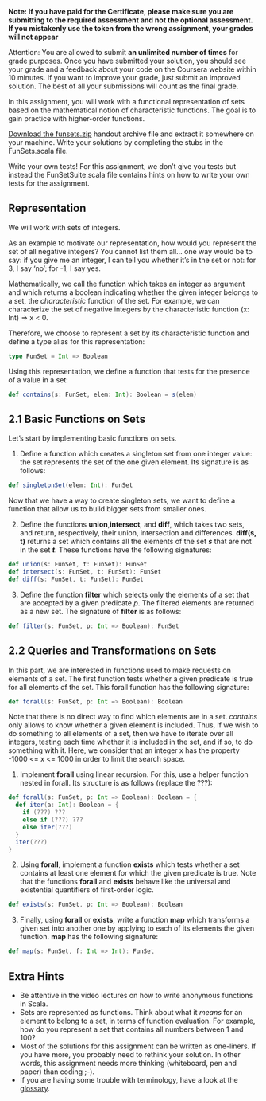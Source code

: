  **Note: If you have paid for the Certificate, please make sure you are submitting to the required  assessment and not the optional assessment. If you mistakenly use the  token from the wrong assignment, your grades will not appear**

Attention: You are allowed to submit **an unlimited number of times** for grade purposes. Once you have submitted your solution, you should  see your grade and a feedback about your code on the Coursera website  within 10 minutes. If you want to improve your grade, just submit an  improved solution. The best of all your submissions will count as the  final grade.

In this assignment, you will work with a functional  representation of sets based on the mathematical notion of  characteristic functions. The goal is to gain practice with higher-order functions.

[Download the funsets.zip](http://alaska.epfl.ch/~dockermoocs/handouts-coursera-2.13/funsets.zip) handout archive file and extract it somewhere on your machine. Write  your solutions by completing the stubs in the FunSets.scala file.

Write your own tests! For this assignment, we don’t give you tests but  instead the FunSetSuite.scala file contains hints on how to write your  own tests for the assignment.

## Representation

We will work with sets of integers.

As  an example to motivate our representation, how would you represent the  set of all negative integers? You cannot list them all… one way would be to say: if you give me an integer, I can tell you whether it’s in the  set or not: for 3, I say ‘no’; for -1, I say yes.

Mathematically,  we call the function which takes an integer as argument and which  returns a boolean indicating whether the given integer belongs to a set, the *characteristic* function of the set. For example, we can  characterize the set of negative integers by the characteristic function (x: Int) => x < 0.

Therefore, we choose to represent a set by its characteristic function and define a type alias for this representation:

```scala
type FunSet = Int => Boolean
```

Using this representation, we define a function that tests for the presence of a value in a set:

```scala
def contains(s: FunSet, elem: Int): Boolean = s(elem)
```

## 2.1 Basic Functions on Sets

Let’s start by implementing basic functions on sets.

1. Define a function which creates a singleton set from one integer value: the  set represents the set of the one given element. Its signature is as  follows:

```scala
def singletonSet(elem: Int): FunSet
```

Now that we have a way to create singleton sets, we want to define a  function that allow us to build bigger sets from smaller ones.

2. Define the functions **union**,**intersect**, and **diff**, which takes two sets, and return, respectively, their union, intersection and differences. **diff(s, t)** returns a set which contains all the elements of the set ***s*** that are not in the set ***t***. These functions have the following signatures:

```scala
def union(s: FunSet, t: FunSet): FunSet
def intersect(s: FunSet, t: FunSet): FunSet
def diff(s: FunSet, t: FunSet): FunSet
```

3. Define the function **filter** which selects only the elements of a set that are accepted by a given predicate *p*. The filtered elements are returned as a new set. The signature of **filter** is as follows:

```scala
def filter(s: FunSet, p: Int => Boolean): FunSet
```

## 2.2 Queries and Transformations on Sets

In this part, we are  interested in functions used to make requests on elements of a set. The  first function tests whether a given predicate is true for all elements  of the set. This forall function has the following signature:

```scala
def forall(s: FunSet, p: Int => Boolean): Boolean
```

Note that there is no direct way to find which elements are in a set. *contains* only allows to know whether a given element is included. Thus, if we  wish to do something to all elements of a set, then we have to iterate  over all integers, testing each time whether it is included in the set,  and if so, to do something with it. Here, we consider that an integer x  has the property -1000 <= x <= 1000 in order to limit the search  space.

1. Implement **forall** using linear recursion. For this, use a helper function nested in forall. Its structure is as follows (replace the ???):

```scala
def forall(s: FunSet, p: Int => Boolean): Boolean = {
  def iter(a: Int): Boolean = {
    if (???) ???
    else if (???) ???
    else iter(???)
  }
  iter(???)
}
```

2. Using **forall**, implement a function **exists** which tests whether a set contains at least one element for which the given predicate is true. Note that the functions **forall** and **exists** behave like the universal and existential quantifiers of first-order logic.

```scala
def exists(s: FunSet, p: Int => Boolean): Boolean
```



3. Finally, using **forall** or **exists**, write a function **map** which transforms a given set into another one by applying to each of its elements the given function. **map** has the following signature:

```scala
def map(s: FunSet, f: Int => Int): FunSet
```

## Extra Hints

- Be attentive in the video lectures on how to write anonymous functions in Scala.
- Sets are represented as functions. Think about what it *means* for an element to belong to a set, in terms of function evaluation. For example, how do you represent a set that contains all numbers between 1 and 100?
- Most of the solutions for this assignment can be  written as one-liners. If you have more, you probably need to rethink  your solution. In other words, this assignment needs more thinking  (whiteboard, pen and paper) than coding ;-).
- If you are having some trouble with terminology, have a look at the [glossary](http://docs.scala-lang.org/glossary/).
